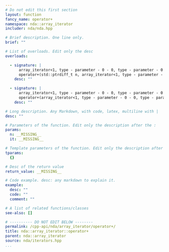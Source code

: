 ```yaml
---
# Do not edit this first section
layout: function
fancy_name: operator+
namespace: nda::array_iterator
includer: nda/nda.hpp

# Brief description. One line only.
brief: ""

# List of overloads. Edit only the desc
overloads:

  - signature: |
      array_iterator<1, type - parameter - 0 - 0, type - parameter - 0 - 1>
      operator+(std::ptrdiff_t n, array_iterator<1, type - parameter - 0 - 0, type - parameter - 0 - 1> it)
    desc: ""

  - signature: |
      array_iterator<1, type - parameter - 0 - 0, type - parameter - 0 - 1>
      operator+(array_iterator<1, type - parameter - 0 - 0, type - parameter - 0 - 1> it, std::ptrdiff_t n)
    desc: ""

# Long description. Any Markdown, with code, latex, multiline with |
desc: ""

# Parameters of the function. Edit only the description after the :
params:
  n: __MISSING__
  it: __MISSING__

# Template parameters of the function. Edit only the description after the :
tparams:
  {}

# Desc of the return value
return_value: __MISSING__

# Code example. desc: any markdown to explain it.
example:
  desc: ""
  code: ""
  comment: ""

# A list of related functions/classes
see-also: []

# ---------- DO NOT EDIT BELOW --------
permalink: /cpp-api/nda/array_iterator/operator+/
title: nda::array_iterator::operator+
parent: nda::array_iterator
source: nda/iterators.hpp
...
```


